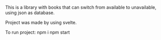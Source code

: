 This is a library with books that can switch from available to unavailable, using json as database. 

Project was made by using svelte.

To run project:
npm i 
npm start
